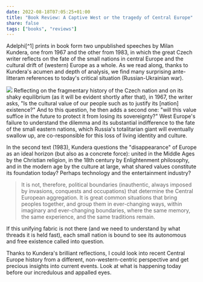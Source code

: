 ```yaml
---
date: 2022-08-18T07:05:25+01:00
title: "Book Review: A Captive West or the tragedy of Central Europe"
share: false
tags: ["books", "reviews"]
---
```

Adelphi[^1] prints in book form two unpublished speeches by Milan Kundera, one from
1967 and the other from 1983, in which the great Czech writer reflects on the
fate of the small nations in central Europe and the cultural drift of (western)
Europe as a whole. As we read along, thanks to Kundera's acumen and depth of
analysis, we find many surprising ante-litteram references to today's critical
situation (Russian-Ukrainian war).

![](/images/a-captive-west.jpg#right)
Reflecting on the fragmentary history of the Czech nation and on its shaky
equilibrium (as it will be evident shortly after that), in 1967, the writer
asks, "Is the cultural value of our people such as to justify its [nation]
existence?" And to this question, he then adds a second one: "will this value
suffice in the future to protect it from losing its sovereignty?" West Europe's
failure to understand the dilemma and its substantial indifference to the fate
of the small eastern nations, which Russia's totalitarian giant will eventually
swallow up, are co-responsible for this loss of living identity and culture.

In the second text (1983), Kundera questions the "disappearance" of Europe as
an ideal horizon (but also as a concrete force): united in the Middle Ages by
the Christian religion, in the 18th century by Enlightenment philosophy, and in
the modern age by the culture at large, what shared values constitute its
foundation today? Perhaps technology and the entertainment industry?

> It is not, therefore, political boundaries (inauthentic, always imposed by
> invasions, conquests and occupations) that determine the Central European
> aggregation. It is great common situations that bring peoples together, and
> group them in ever-changing ways, within imaginary and ever-changing
> boundaries, where the same memory, the same experience, and the same
> traditions remain.

If this unifying fabric is not there (and we need to understand by what threads
it is held fast), each small nation is bound to see its autonomous and free
existence called into question. 

Thanks to Kundera's brilliant reflections, I could look into recent Central
Europe history from a different, non-western-centric perspective and get
precious insights into current events. Look at what is happening
today before our incredulous and appalled eyes. 

